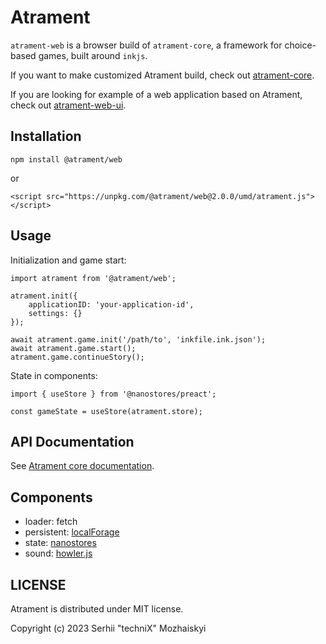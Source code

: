 # Atrament

`atrament-web` is a browser build of `atrament-core`, a framework for choice-based games, built around `inkjs`. 

If you want to make customized Atrament build, check out [atrament-core](https://github.com/technix/atrament-core).

If you are looking for example of a web application based on Atrament, check out [atrament-web-ui](https://github.com/technix/atrament-web-ui).

## Installation

```npm install @atrament/web```

or

```<script src="https://unpkg.com/@atrament/web@2.0.0/umd/atrament.js"></script>```

## Usage

Initialization and game start:
```
import atrament from '@atrament/web';

atrament.init({
    applicationID: 'your-application-id',
    settings: {}
});

await atrament.game.init('/path/to', 'inkfile.ink.json');
await atrament.game.start();
atrament.game.continueStory();
```

State in components:

```
import { useStore } from '@nanostores/preact';

const gameState = useStore(atrament.store);
```

## API Documentation

See [Atrament core documentation](https://github.com/technix/atrament-core/blob/master/README.md).

## Components

- loader: fetch
- persistent: [localForage](https://github.com/localForage/localForage)
- state: [nanostores](https://github.com/nanostores/nanostores)
- sound: [howler.js](https://github.com/goldfire/howler.js)


## LICENSE

Atrament is distributed under MIT license.

Copyright (c) 2023 Serhii "techniX" Mozhaiskyi
